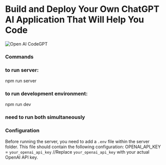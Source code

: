 # Build and Deploy Your Own ChatGPT AI Application That Will Help You Code
![Open AI CodeGPT](https://i.ibb.co/LS4DRhb/image-257.png)

### Commands
### to run server:
npm run server 

### to run development environment:
npm run dev

### need to run both simultaneously

### Configuration

Before running the server, you need to add a `.env` file within the server folder. This file should contain the following configuration:
OPENAI_API_KEY = `your_openai_api_key`
//Replace `your_openai_api_key` with your actual OpenAI API key.
